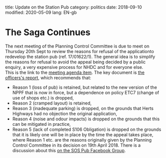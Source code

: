 title: Update on the Station Pub
category: politics
date: 2018-09-10
modified: 2020-05-09
lang: EN-gb

# The Saga Continues
The next meeting of the Planning Control Committee is due to meet on Thursday 20th Sept to review the reasons for refusal of the applicationto redevelop the station pub (ref. 17/01622/1).
The general idea is to simplify the reasons for refusal to avoid the appeal being decided by a public enquiry, a very expensive process for NHDC and for everyone else.  
This is the link to the [meeting agenda item](https://democracy.north-herts.gov.uk/ieListDocuments.aspx?CId=151&MId=2051&Ver=4#AI2136).
The key document is [the officers's report](https://democracy.north-herts.gov.uk/documents/s3114/17016221%20-%20The%20Station%20Inn%20Station%20Approach%20Knebworth%20SG3%206AT.pdf), which recommends that:
* Reason 1 (loss of pub) is retained, but related to the new version of the NPPF that is now in force, but a dependence on policy ETC7 (change of use of shops etc.) is dropped,
* Reason 2 (cramped layout) is retained,
* Reason 3 (inadequate parking) is dropped, on the grounds that Herts Highways had no objection the original application,
* Reason 4 (noise and odour impacts) is dropped on the grounds that this can be mitigated in practice,
* Reason 5 (lack of completed S106 Obligation) is dropped on the grounds that it is likely one will be in place by the time the appeal takes place,
where Reason 1 etc. are the reasons originally given by the Planning Control Committee in its decision on 19th April 2018.
There is a discussion about this [on the SOS Pub Facebook Group](https://www.facebook.com/groups/StationPubKnebworth/permalink/542004112919167/).
